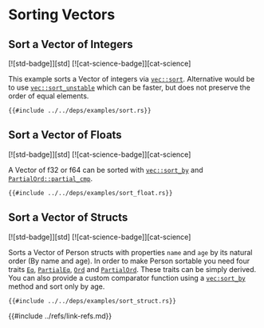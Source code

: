 # Sorting Vectors

## Sort a Vector of Integers

[![std-badge]][std] [![cat-science-badge]][cat-science]

This example sorts a Vector of integers via [`vec::sort`][vec::sort]. Alternative would be to use [`vec::sort_unstable`][vec::sort_unstable] which can be faster, but does not preserve the order of equal elements.

```rust,editable
{{#include ../../deps/examples/sort.rs}}
```

## Sort a Vector of Floats

[![std-badge]][std] [![cat-science-badge]][cat-science]

A Vector of f32 or f64 can be sorted with [`vec::sort_by`][vec::sort_by] and [`PartialOrd::partial_cmp`][PartialOrd::partial_cmp].

```rust,editable
{{#include ../../deps/examples/sort_float.rs}}
```

## Sort a Vector of Structs

[![std-badge]][std] [![cat-science-badge]][cat-science]

Sorts a Vector of Person structs with properties `name` and `age` by its natural
order (By name and age). In order to make Person sortable you need four traits [`Eq`][Eq], [`PartialEq`][PartialEq], [`Ord`][Ord] and [`PartialOrd`][PartialOrd]. These traits can be simply derived. You can also provide a custom comparator function using a [`vec:sort_by`][vec:sort_by] method and sort only by age.

```rust,editable
{{#include ../../deps/examples/sort_struct.rs}}
```

[vec::sort]: https://doc.rust-lang.org/std/vec/struct.Vec.html#method.sort
[vec::sort_unstable]: https://doc.rust-lang.org/std/vec/struct.Vec.html#method.sort_unstable
[vec::sort_by]: https://doc.rust-lang.org/std/primitive.slice.html#method.sort_by
[PartialOrd::partial_cmp]: https://doc.rust-lang.org/std/cmp/trait.PartialOrd.html#tymethod.partial_cmp
[Eq]: https://doc.rust-lang.org/std/cmp/trait.Eq.html
[PartialEq]: https://doc.rust-lang.org/std/cmp/trait.PartialEq.html
[Ord]: https://doc.rust-lang.org/std/cmp/trait.Ord.html
[PartialOrd]: https://doc.rust-lang.org/std/cmp/trait.PartialOrd.html
[vec:sort_by]: https://doc.rust-lang.org/std/vec/struct.Vec.html#method.sort_by
{{#include ../refs/link-refs.md}}

